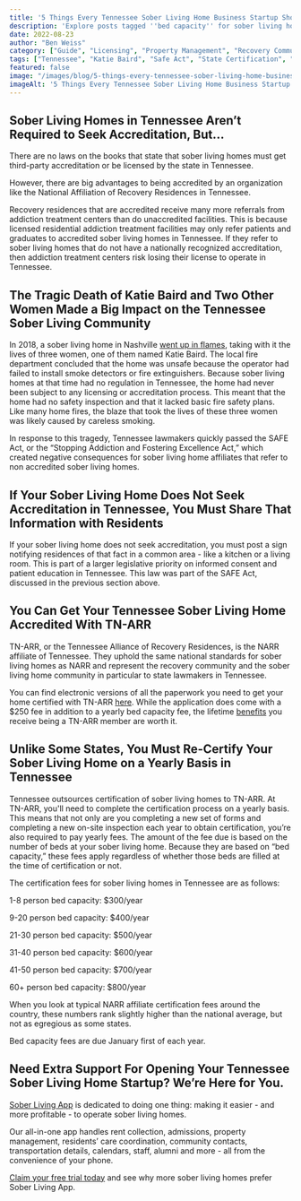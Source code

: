 ```yaml
---
title: '5 Things Every Tennessee Sober Living Home Business Startup Should Know'
description: 'Explore posts tagged ''bed capacity'' for sober living homes. Insights on house size, occupancy management, zoning & operational factors.'
date: 2022-08-23
author: "Ben Weiss"
category: ["Guide", "Licensing", "Property Management", "Recovery Community", "Regulations", "Sober Living Management"]
tags: ["Tennessee", "Katie Baird", "Safe Act", "State Certification", "State Fees", "Certification", "Bed Capacity"]
featured: false
image: "/images/blog/5-things-every-tennessee-sober-living-home-business-startup-should-know.jpg"
imageAlt: '5 Things Every Tennessee Sober Living Home Business Startup Should Know'
---
```


## Sober Living Homes in Tennessee Aren’t Required to Seek Accreditation, But…

There are no laws on the books that state that sober living homes must get third-party accreditation or be licensed by the state in Tennessee. 

However, there are big advantages to being accredited by an organization like the National Affiliation of Recovery Residences in Tennessee. 

Recovery residences that are accredited receive many more referrals from addiction treatment centers than do unaccredited facilities. This is because licensed residential addiction treatment facilities may only refer patients and graduates to accredited sober living homes in Tennessee. If they refer to sober living homes that do not have a nationally recognized accreditation, then addiction treatment centers risk losing their license to operate in Tennessee. 

## The Tragic Death of Katie Baird and Two Other Women Made a Big Impact on the Tennessee Sober Living Community

In 2018, a sober living home in Nashville [went up in flames](<https://www.newschannel5.com/news/new-legislation-to-impose-stricter-rules-for-tennessee-sober-living-homes>), taking with it the lives of three women, one of them named Katie Baird. The local fire department concluded that the home was unsafe because the operator had failed to install smoke detectors or fire extinguishers. Because sober living homes at that time had no regulation in Tennessee, the home had never been subject to any licensing or accreditation process. This meant that the home had no safety inspection and that it lacked basic fire safety plans. Like many home fires, the blaze that took the lives of these three women was likely caused by careless smoking.

In response to this tragedy, Tennessee lawmakers quickly passed the SAFE Act, or the “Stopping Addiction and Fostering Excellence Act,” which created negative consequences for sober living home affiliates that refer to non accredited sober living homes. 

## If Your Sober Living Home Does Not Seek Accreditation in Tennessee, You Must Share That Information with Residents

If your sober living home does not seek accreditation, you must post a sign notifying residences of that fact in a common area - like a kitchen or a living room. This is part of a larger legislative priority on informed consent and patient education in Tennessee. This law was part of the SAFE Act, discussed in the previous section above. 

## You Can Get Your Tennessee Sober Living Home Accredited With TN-ARR

TN-ARR, or the Tennessee Alliance of Recovery Residences, is the NARR affiliate of Tennessee. They uphold the same national standards for sober living homes as NARR and represent the recovery community and the sober living home community in particular to state lawmakers in Tennessee.

You can find electronic versions of all the paperwork you need to get your home certified with TN-ARR [here](<https://tnarr.org/application-documents/>). While the application does come with a $250 fee in addition to a yearly bed capacity fee, the lifetime [benefits](<https://tnarr.org/wp-content/uploads/2019/05/Affiliate_Benefits-EDITS.pdf>) you receive being a TN-ARR member are worth it. 

## Unlike Some States, You Must Re-Certify Your Sober Living Home on a Yearly Basis in Tennessee

Tennessee outsources certification of sober living homes to TN-ARR. At TN-ARR, you'll need to complete the certification process on a yearly basis. This means that not only are you completing a new set of forms and completing a new on-site inspection each year to obtain certification, you’re also required to pay yearly fees. The amount of the fee due is based on the number of beds at your sober living home. Because they are based on “bed capacity,” these fees apply regardless of whether those beds are filled at the time of certification or not. 

The certification fees for sober living homes in Tennessee are as follows: 

1-8 person bed capacity: $300/year 

9-20 person bed capacity: $400/year 

21-30 person bed capacity: $500/year

31-40 person bed capacity: $600/year 

41-50 person bed capacity: $700/year 

60+ person bed capacity: $800/year 

When you look at typical NARR affiliate certification fees around the country, these numbers rank slightly higher than the national average, but not as egregious as some states. 

Bed capacity fees are due January first of each year.

## Need Extra Support For Opening Your Tennessee Sober Living Home Startup? We’re Here for You.

[Sober Living App](</>) is dedicated to doing one thing: making it easier - and more profitable - to operate sober living homes. 

Our all-in-one app handles rent collection, admissions, property management, residents’ care coordination, community contacts, transportation details, calendars, staff, alumni and more - all from the convenience of your phone. 

[Claim your free trial today](<https://behavehealth.com/get-started>) and see why more sober living homes prefer Sober Living App.